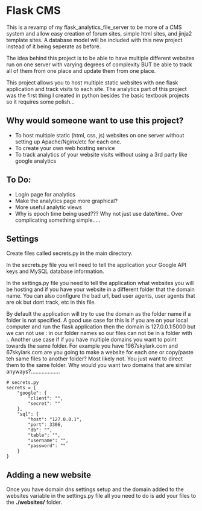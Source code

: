 # Flask CMS

This is a revamp of my flask_analytics_file_server to be more of a CMS system and allow easy creation of forum sites, simple html sites, and jinja2 template sites. A database model will be included with this new project instead of it being seperate as before.

The idea behind this project is to be able to have multiple different websites run on one server with varying degrees of complexity BUT be able to track all of them from one place and update them from one place.

This project allows you to host multiple static websites with one flask application and track visits to each site. The analytics part of this project was the first thing I created in python besides the basic textbook projects so it requires some polish...

## Why would someone want to use this project?
* To host multiple static (html, css, js) websites on one server without setting up Apache/Nginx/etc for each one.
* To create your own web hosting service
* To track analytics of your website visits without using a 3rd party like google analytics

## To Do:
* Login page for analytics
* Make the analytics page more graphical?
* More useful analytic views
* Why is epoch time being used??? Why not just use date/time.. Over complicating something simple.....

## Settings
Create files called secrets.py in the main directory.

In the secrets.py file you will need to tell the application your Google API keys and MySQL database information.

In the settings.py file you need to tell the application what websites you will be hosting and if you have your website in a different folder that the domain name. You can also configure the bad url, bad user agents, user agents that are ok but dont track, etc in this file.

By default the application will try to use the domain as the folder name if a folder is not specified. A good use case for this is if you are on your local computer and run the flask application then the domain is 127.0.0.1:5000 but we can not use : in our folder names so our files can not be in a folder with :. Another use case if if you have multiple domains you want to point towards the same folder. For example you have 1967skylark.com and 67skylark.com are you going to make a website for each one or copy/paste teh same files to another folder? Most likely not. You just want to direct them to the same folder. Why would you want two domains that are similar anyways?...................


```
# secrets.py
secrets = {
    "google": {
        "client": "",
        "secret": ""
    },
    "sql": {
        "host": "127.0.0.1",
        "port": 3306,
        "db": "",
        "table": "",
        "username": "",
        "password": ""
    }
}

```

## Adding a new website
Once you have domain dns settings setup and the domain added to the websites variable in the settings.py file all you need to do is add your files to the **./websites/** folder.